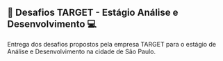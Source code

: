 ## 🎯 Desafios TARGET - Estágio Análise e Desenvolvimento 💻

Entrega dos desafios propostos pela empresa TARGET para o estágio de Análise e Desenvolvimento na cidade de São Paulo. 
